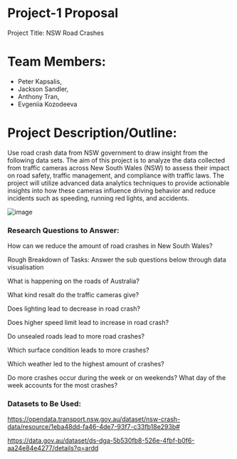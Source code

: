 # Project-1 Proposal 
Project Title: NSW Road Crashes

# Team Members:
- Peter Kapsalis,
- Jackson Sandler,
- Anthony Tran,
- Evgeniia Kozodeeva

# Project Description/Outline:
Use road crash data from NSW government to draw insight from the following data sets. The aim of this project is to analyze the data collected from traffic cameras across New South Wales (NSW) to assess their impact on road safety, traffic management, and compliance with traffic laws. The project will utilize advanced data analytics techniques to provide actionable insights into how these cameras influence driving behavior and reduce incidents such as speeding, running red lights, and accidents.

![image](https://github.com/jsand424/Project-1/assets/166274251/f507c3a4-d9fd-477b-b463-44ba80ecc385)


### Research Questions to Answer:

How can we reduce the amount of road crashes in New South Wales?

Rough Breakdown of Tasks: Answer the sub questions below through data visualisation

What is happening on the roads of Australia? 

What kind resalt do the traffic cameras give?

Does lighting lead to decrease in road crash?

Does higher speed limit lead to increase in road crash?

Do unsealed roads lead to more road crashes?

Which surface condition leads to more crashes?

Which weather led to the highest amount of crashes?

Do more crashes occur during the week or on weekends? What day of the week accounts for the most crashes?

### Datasets to Be Used: 

https://opendata.transport.nsw.gov.au/dataset/nsw-crash-data/resource/1eba48dd-fa46-4de7-93f7-c33fb18e293b#

https://data.gov.au/dataset/ds-dga-5b530fb8-526e-4fbf-b0f6-aa24e84e4277/details?q=ardd
